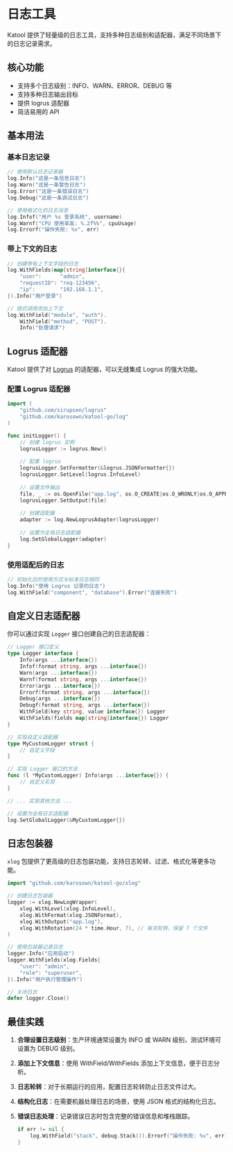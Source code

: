 # 日志工具

Katool 提供了轻量级的日志工具，支持多种日志级别和适配器，满足不同场景下的日志记录需求。

## 核心功能

- 支持多个日志级别：INFO、WARN、ERROR、DEBUG 等
- 支持多种日志输出目标
- 提供 logrus 适配器
- 简洁易用的 API

## 基本用法

### 基本日志记录

```go
// 使用默认日志记录器
log.Info("这是一条信息日志")
log.Warn("这是一条警告日志")
log.Error("这是一条错误日志")
log.Debug("这是一条调试日志")

// 使用格式化的日志消息
log.Infof("用户 %s 登录系统", username)
log.Warnf("CPU 使用率高: %.2f%%", cpuUsage)
log.Errorf("操作失败: %v", err)
```

### 带上下文的日志

```go
// 创建带有上下文字段的日志
log.WithFields(map[string]interface{}{
    "user":      "admin",
    "requestID": "req-123456",
    "ip":        "192.168.1.1",
}).Info("用户登录")

// 链式调用添加上下文
log.WithField("module", "auth").
    WithField("method", "POST").
    Info("处理请求")
```

## Logrus 适配器

Katool 提供了对 [Logrus](https://github.com/sirupsen/logrus) 的适配器，可以无缝集成 Logrus 的强大功能。

### 配置 Logrus 适配器

```go
import (
    "github.com/sirupsen/logrus"
    "github.com/karosown/katool-go/log"
)

func initLogger() {
    // 创建 logrus 实例
    logrusLogger := logrus.New()
    
    // 配置 logrus
    logrusLogger.SetFormatter(&logrus.JSONFormatter{})
    logrusLogger.SetLevel(logrus.InfoLevel)
    
    // 设置文件输出
    file, _ := os.OpenFile("app.log", os.O_CREATE|os.O_WRONLY|os.O_APPEND, 0666)
    logrusLogger.SetOutput(file)
    
    // 创建适配器
    adapter := log.NewLogrusAdapter(logrusLogger)
    
    // 设置为全局日志适配器
    log.SetGlobalLogger(adapter)
}
```

### 使用适配后的日志

```go
// 初始化后的使用方式与标准日志相同
log.Info("使用 Logrus 记录的日志")
log.WithField("component", "database").Error("连接失败")
```

## 自定义日志适配器

你可以通过实现 `Logger` 接口创建自己的日志适配器：

```go
// Logger 接口定义
type Logger interface {
    Info(args ...interface{})
    Infof(format string, args ...interface{})
    Warn(args ...interface{})
    Warnf(format string, args ...interface{})
    Error(args ...interface{})
    Errorf(format string, args ...interface{})
    Debug(args ...interface{})
    Debugf(format string, args ...interface{})
    WithField(key string, value interface{}) Logger
    WithFields(fields map[string]interface{}) Logger
}

// 实现自定义适配器
type MyCustomLogger struct {
    // 自定义字段
}

// 实现 Logger 接口的方法
func (l *MyCustomLogger) Info(args ...interface{}) {
    // 自定义实现
}

// ... 实现其他方法 ...

// 设置为全局日志适配器
log.SetGlobalLogger(&MyCustomLogger{})
```

## 日志包装器

`xlog` 包提供了更高级的日志包装功能，支持日志轮转、过滤、格式化等更多功能。

```go
import "github.com/karosown/katool-go/xlog"

// 创建日志包装器
logger := xlog.NewLogWrapper(
    xlog.WithLevel(xlog.InfoLevel),
    xlog.WithFormat(xlog.JSONFormat),
    xlog.WithOutput("app.log"),
    xlog.WithRotation(24 * time.Hour, 7), // 每天轮转，保留 7 个文件
)

// 使用包装器记录日志
logger.Info("应用启动")
logger.WithFields(xlog.Fields{
    "user": "admin",
    "role": "superuser",
}).Info("用户执行管理操作")

// 关闭日志
defer logger.Close()
```

## 最佳实践

1. **合理设置日志级别**：生产环境通常设置为 INFO 或 WARN 级别，测试环境可设置为 DEBUG 级别。

2. **添加上下文信息**：使用 WithField/WithFields 添加上下文信息，便于日志分析。

3. **日志轮转**：对于长期运行的应用，配置日志轮转防止日志文件过大。

4. **结构化日志**：在需要机器处理日志的场景，使用 JSON 格式的结构化日志。

5. **错误日志处理**：记录错误日志时包含完整的错误信息和堆栈跟踪。
   ```go
   if err != nil {
       log.WithField("stack", debug.Stack()).Errorf("操作失败: %v", err)
   }
   ``` 